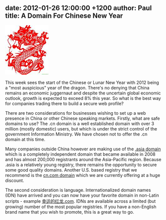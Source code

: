 date: 2012-01-26 12:00:00 +1200
author: Paul
title: A Domain For Chinese New Year
----

![dragon](/media/2012-01-26-dragon.jpg)

This week sees the start of the Chinese or Lunar New Year with 2012 being a "most auspicious" year of the dragon. There's no denying that China remains an economic juggernaut and despite the uncertain global economic outlook, growth is expected to exceed 8% this year. So what is the best way for companies trading there to build a secure web profile?

There are two considerations for businesses wishing to set up a web presence in China or other Chinese speaking markets. Firstly, what are safe domains to use? The .cn domain is a well established domain with over 3 million (mostly domestic) users, but which is under the strict control of the government Information Ministry. We have chosen not to offer the .cn domain at this time. 

Many companies outside China however are making use of the [.asia domain](https://iwantmyname.com/domains/asia-domain-name-registration-for-asia) which is a completely independent domain that became available in 2008 and has almost 200,000 registrants around the Asia-Pacific region. Because .asia is a relatively young registry, there remains the opportunity to secure some good quality domains. Another U.S. based registry that we recommend is the [cn.com domain](https://iwantmyname.com/domains/cn.com-chinese-domain-name-registration-for-china) which we are currently offering at a huge discount.

The second consideration is language. Internationalized domain names (IDN) have arrived and you can now have your favorite domain in non-Latin scripts - example [幸运的红龙.com](https://iwantmyname.com/search?domain=%E5%B9%B8%E8%BF%90%E7%9A%84%E7%BA%A2%E9%BE%99.com). IDNs are available across a limited (but growing) number of the most popular registries. If you have a non-English brand name that you wish to promote, this is a great way to go.
